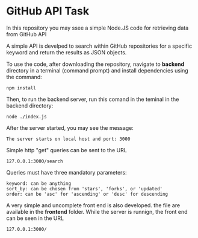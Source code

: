 # GitHub API Task

In this repository you may ssee a simple Node.JS code for retrieving data from GitHub API

A simple API is develped to search within GitHub repositories for a specific keyword and return the results as JSON objects.

To use the code, after downloading the repository, navigate to **backend** directory in a terminal (command prompt) and install dependencies using the command:
```
npm install
```
Then, to run the backend server, run this comand in the teminal in the backend directory:
```
node ./index.js
```
After the server started, you may see the message:
```
The server starts on local host and port: 3000
```
Simple http "get" queries can be sent to the URL
```
127.0.0.1:3000/search
```
Queries must have three mandatory parameters:
```
keyword: can be anything
sort_by: can be chosen from 'stars', 'forks', or 'updated'
order: can be 'asc' for 'ascending' or 'desc' for descending
```
A very simple and uncomplete front end is also developed. the file are available in the **frontend** folder.
While the server is runnign, the front end can be seen in the URL
```
127.0.0.1:3000/
```
